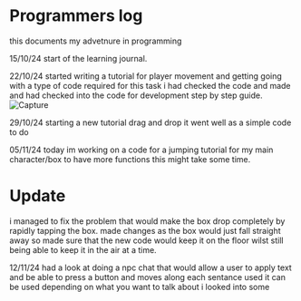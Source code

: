 # Programmers log
this documents my advetnure in programming

15/10/24
start of the learning journal.

22/10/24
started writing a tutorial for player movement and getting going with a type of code required for this task i had checked the code and made and had checked into the code for development 
step by step guide.
![Capture](https://github.com/user-attachments/assets/9e4a8acd-064b-4ed0-9acb-ac2af2c41c00)

29/10/24
starting a new tutorial drag and drop it went well as a simple code to do 

05/11/24
today im working on a code for a jumping tutorial for my main character/box to have more functions
this might take some time.
# Update
i managed to fix the problem that would make the box drop completely by rapidly tapping the box.
made changes as the box would just fall straight away so made sure that the new code would keep it on the floor wilst still being able to keep it in the air at a time.

12/11/24
had a look at doing a npc chat that would allow a user to apply text and be able to press a button and moves along each sentance used it can be used depending on what you want to talk about
i looked into some 
